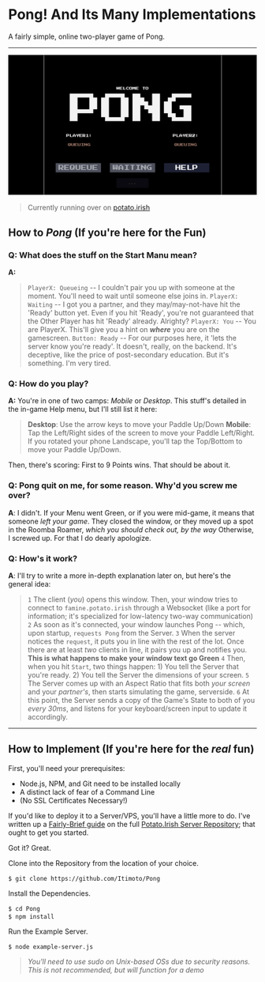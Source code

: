 # Pong! And Its Many Implementations
A fairly simple, online two-player game of Pong.

---

<a href="https://famine.potato.irish/pong" target="_blank">
  <img src="https://raw.githubusercontent.com/Itimoto/Potato.Irish-Server/master/public/images/png/pong-prev.png" 
  alt="A Live Example of Pong" />
</a>

> Currently running over on [potato.irish](https://famine.potato.irish/pong)

## How to *Pong* (If you're here for the Fun)
### Q: What does the stuff on the Start Manu mean?
__A:__
> `PlayerX: Queueing` -- I couldn't pair you up with someone at the moment. You'll need to wait until someone else joins in.
> `PlayerX: Waiting` -- I got you a partner, and they may/may-not-have hit the 'Ready' button yet. Even if you hit 'Ready', you're not guaranteed that the Other Player has hit 'Ready' already. Alrighty?
> `PlayerX: You` -- You are PlayerX. This'll give you a hint on ***where*** you are on the gamescreen.
> `Button: Ready` -- For our purposes here, it 'lets the server know you're ready'. It doesn't, really, on the backend. It's deceptive, like the price of post-secondary education. But it's something. I'm very tired.
### Q: How do you play?
__A:__ You're in one of two camps: *Mobile* or *Desktop*. This stuff's detailed in the in-game Help menu, but I'll still list it here:
> **Desktop**: Use the arrow keys to move your Paddle Up/Down
> **Mobile**: Tap the Left/Right sides of the screen to move your Paddle Left/Right. If you rotated your phone Landscape, you'll tap the Top/Bottom to move your Paddle Up/Down.

Then, there's scoring: First to 9 Points wins.
That should be about it.
### Q: Pong quit on me, for some reason. Why'd you screw me over?
__A__: I didn't. If your Menu went Green, or if you were mid-game, it means that someone *left your game*. They closed the window, or they moved up a spot in the Roomba Roamer, *which you should check out, by the way*
Otherwise, I screwed up. For that I do dearly apologize.

### Q: How's it work?
__A__: I'll try to write a more in-depth explanation later on, but here's the general idea:
> `1` The client (*you*) opens this window. Then, your window tries to connect to `famine.potato.irish` through a Websocket (like a port for information; it's specialized for low-latency two-way communication)
> `2` As soon as it's connected, your window launches Pong -- which, upon startup, `requests Pong` from the Server.
> `3` When the server notices the `request`, it puts you in line with the rest of the lot. Once there are at least *two* clients in line, it pairs you up and notifies you.
> **This is what happens to make your window text go Green**
> `4` Then, when you hit `Start`, two things happen: 1) You tell the Server that you're ready. 2) You tell the Server the dimensions of your screen.
> `5` The Server comes up with an Aspect Ratio that fits both *your screen* and your *partner's*, then starts simulating the game, serverside.
> `6` At this point, the Server sends a copy of the Game's State to both of you *every 30ms*, and listens for your keyboard/screen input to update it accordingly.

---

## How to Implement (If you're here for the *real* fun)
First, you'll need your prerequisites:
- Node.js, NPM, and Git need to be installed locally
- A distinct lack of fear of a Command Line
- (No SSL Certificates Necessary!)

If you'd like to deploy it to a Server/VPS, you'll have a little more to do. I've written up a [Fairly-Brief guide](https://github.com/Itimoto/Potato.Irish-Server#hol-up-what-if-you-screwed-up-along-the-way-and-needed-to-reset-potatoirish-from-scratch) on the full [Potato.Irish Server Repository](https://github.com/Itimoto/Potato.Irish-Server); that ought to get you started.

Got it? Great.

Clone into the Repository from the location of your choice.
```
$ git clone https://github.com/Itimoto/Pong
```
Install the Dependencies.
```
$ cd Pong
$ npm install
```
Run the Example Server.
```
$ node example-server.js
```
> *You'll need to use sudo on Unix-based OSs due to security reasons. This is not recommended, but will function for a demo*